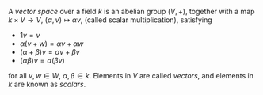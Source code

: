 A *vector space* over a field $k$ is an abelian group $(V, +)$, together with a map $k \times V \to V$, $(\alpha, v) \mapsto \alpha v$, (called scalar multiplication), satisfying

- $1 v = v$
- $\alpha (v + w) = \alpha v + \alpha w$
- $(\alpha + \beta) v = \alpha v + \beta v$
- $(\alpha\beta) v = \alpha (\beta v)$

for all $v, w \in W$, $\alpha, \beta \in k$. Elements in $V$ are called *vectors*, and elements in $k$ are known as *scalars*.
